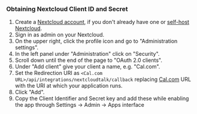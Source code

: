 ### Obtaining Nextcloud Client ID and Secret

1. Create a [Nextcloud account](https://nextcloud.com/sign-up), if you don't already have one or [self-host Nextcloud](https://nextcloud.com/install/#instructions-server).
2. Sign in as admin on your Nextcloud.
3. On the upper right, click the profile icon and go to "Administration settings".
4. In the left panel under "Administration" click on "Security".
5. Scroll down until the end of the page to "OAuth 2.0 clients".
6. Under "Add client" give your client a name, e.g. "Cal.com".
7. Set the Redirection URI as `<Cal.com URL>/api/integrations/nextcloudtalk/callback` replacing [Cal.com](https://cal.com) URL with the URI at which your application runs.
8. Click "Add".
9. Copy the Client Identifier and Secret key and add these while enabling the app through Settings -> Admin -> Apps interface
